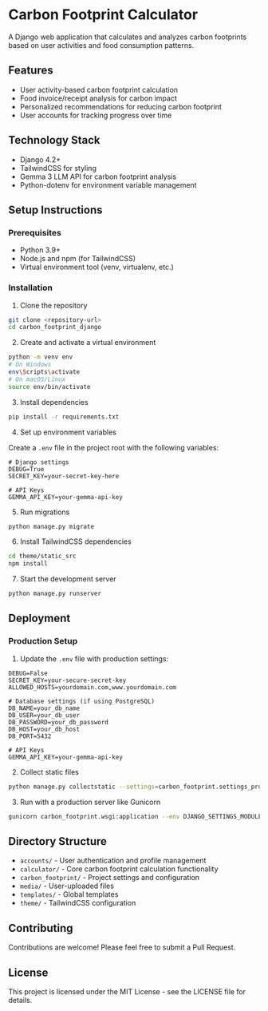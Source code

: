 # Carbon Footprint Calculator

A Django web application that calculates and analyzes carbon footprints based on user activities and food consumption patterns.

## Features

- User activity-based carbon footprint calculation
- Food invoice/receipt analysis for carbon impact
- Personalized recommendations for reducing carbon footprint
- User accounts for tracking progress over time

## Technology Stack

- Django 4.2+
- TailwindCSS for styling
- Gemma 3 LLM API for carbon footprint analysis
- Python-dotenv for environment variable management

## Setup Instructions

### Prerequisites

- Python 3.9+
- Node.js and npm (for TailwindCSS)
- Virtual environment tool (venv, virtualenv, etc.)

### Installation

1. Clone the repository

```bash
git clone <repository-url>
cd carbon_footprint_django
```

2. Create and activate a virtual environment

```bash
python -m venv env
# On Windows
env\Scripts\activate
# On macOS/Linux
source env/bin/activate
```

3. Install dependencies

```bash
pip install -r requirements.txt
```

4. Set up environment variables

Create a `.env` file in the project root with the following variables:

```
# Django settings
DEBUG=True
SECRET_KEY=your-secret-key-here

# API Keys
GEMMA_API_KEY=your-gemma-api-key
```

5. Run migrations

```bash
python manage.py migrate
```

6. Install TailwindCSS dependencies

```bash
cd theme/static_src
npm install
```

7. Start the development server

```bash
python manage.py runserver
```

## Deployment

### Production Setup

1. Update the `.env` file with production settings:

```
DEBUG=False
SECRET_KEY=your-secure-secret-key
ALLOWED_HOSTS=yourdomain.com,www.yourdomain.com

# Database settings (if using PostgreSQL)
DB_NAME=your_db_name
DB_USER=your_db_user
DB_PASSWORD=your_db_password
DB_HOST=your_db_host
DB_PORT=5432

# API Keys
GEMMA_API_KEY=your-gemma-api-key
```

2. Collect static files

```bash
python manage.py collectstatic --settings=carbon_footprint.settings_prod
```

3. Run with a production server like Gunicorn

```bash
gunicorn carbon_footprint.wsgi:application --env DJANGO_SETTINGS_MODULE=carbon_footprint.settings_prod
```

## Directory Structure

- `accounts/` - User authentication and profile management
- `calculator/` - Core carbon footprint calculation functionality
- `carbon_footprint/` - Project settings and configuration
- `media/` - User-uploaded files
- `templates/` - Global templates
- `theme/` - TailwindCSS configuration

## Contributing

Contributions are welcome! Please feel free to submit a Pull Request.

## License

This project is licensed under the MIT License - see the LICENSE file for details.